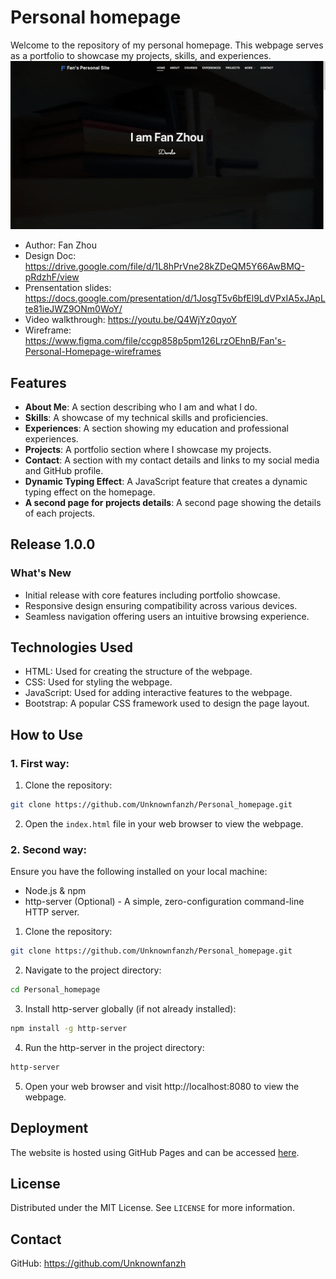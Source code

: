 # Personal homepage
Welcome to the repository of my personal homepage. This webpage serves as a portfolio to showcase my projects, skills, and experiences.
![image](https://github.com/Unknownfanzh/Personal_homepage/blob/main/images/Screenshotofwebpage.gif?raw=true)
- Author: Fan Zhou
- Design Doc: https://drive.google.com/file/d/1L8hPrVne28kZDeQM5Y66AwBMQ-pRdzhF/view
- Prensentation slides: https://docs.google.com/presentation/d/1JosgT5v6bfEl9LdVPxIA5xJApLte81ieJWZ9ONm0WoY/
- Video walkthrough: https://youtu.be/Q4WjYz0qyoY
- Wireframe: https://www.figma.com/file/ccgp858p5pm126LrzOEhnB/Fan's-Personal-Homepage-wireframes


## Features
- **About Me**: A section describing who I am and what I do.
- **Skills**: A showcase of my technical skills and proficiencies.
- **Experiences**: A section showing my education and professional experiences.
- **Projects**: A portfolio section where I showcase my projects.
- **Contact**: A section with my contact details and links to my social media and GitHub profile.
- **Dynamic Typing Effect**: A JavaScript feature that creates a dynamic typing effect on the homepage.
- **A second page for projects details**: A second page showing the details of each projects.

## Release 1.0.0
### What's New
- Initial release with core features including portfolio showcase.
- Responsive design ensuring compatibility across various devices.
- Seamless navigation offering users an intuitive browsing experience.

## Technologies Used
- HTML: Used for creating the structure of the webpage.
- CSS: Used for styling the webpage.
- JavaScript: Used for adding interactive features to the webpage.
- Bootstrap: A popular CSS framework used to design the page layout.

## How to Use
### 1. First way:
1. Clone the repository:
```sh
git clone https://github.com/Unknownfanzh/Personal_homepage.git
```
2. Open the `index.html` file in your web browser to view the webpage.

### 2. Second way:
Ensure you have the following installed on your local machine:
- Node.js & npm
- http-server (Optional) - A simple, zero-configuration command-line HTTP server.
1. Clone the repository:
```sh
git clone https://github.com/Unknownfanzh/Personal_homepage.git
```
2. Navigate to the project directory:
```sh
cd Personal_homepage
```
3. Install http-server globally (if not already installed):
```sh
npm install -g http-server
```
4. Run the http-server in the project directory:
```sh
http-server
```
5. Open your web browser and visit http://localhost:8080 to view the webpage.

## Deployment
The website is hosted using GitHub Pages and can be accessed [here](https://unknownfanzh.github.io/Personal_homepage/).

## License
Distributed under the MIT License. See `LICENSE` for more information.

## Contact
GitHub: https://github.com/Unknownfanzh